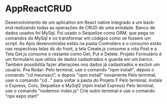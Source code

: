 # AppReactCRUD
Desenvolvimento de um aplicativo em React native integrado a um back-end realizando todas as operações de CRUD de uma entidade.
Banco de dados usados foi MySql. Foi usado o Sequelize como ORM, que pega os comandos do MySql e os transformar em códigos como se fossem um script.
As Apis desenvolvidas estão na pasta Controllers e o consumo estão nas respectivas telas do do front, a tela Create.js consome a rota Post e a Tela Get.js consome o restante como Get, Put e Delete. 
Projeto Formulário é um formulário que utiliza de dados cadastrados e guarda em um banco. Também possibilita fazer alterações nos dados já cadastrados e excluir um usuário. 
Pra Rodar:
Pelo terminal, use o comando "npm install", depois o comando "cd meureact", e depois "npm install" novamente 
Pelo terminal, user o comando "cd .." para voltar a pasta do Projeto F
Pelo terminal, instale o Express, Cors, Sequelize e MySql2 (npm install Express)
Pelo terminal, use o comando "nodemon index.js"
Crie outro terminal e use o comando "npx expo start"
